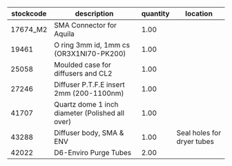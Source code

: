 |stockcode|description|quantity|location|
|---------|-----------|--------|--------|
|17674_M2|SMA Connector for Aquila|1.00||
|19461|O ring 3mm id, 1mm cs (OR3X1NI70-PK200)|1.00||
|25058|Moulded case for diffusers and CL2|1.00||
|27246|Diffuser P.T.F.E insert 2mm (200-1100nm)|1.00||
|41707|Quartz dome 1 inch diameter (Polished all over)|1.00||
|43288|Diffuser body, SMA & ENV|1.00|Seal holes for dryer tubes|
|42022|D6-Enviro Purge Tubes|2.00||
